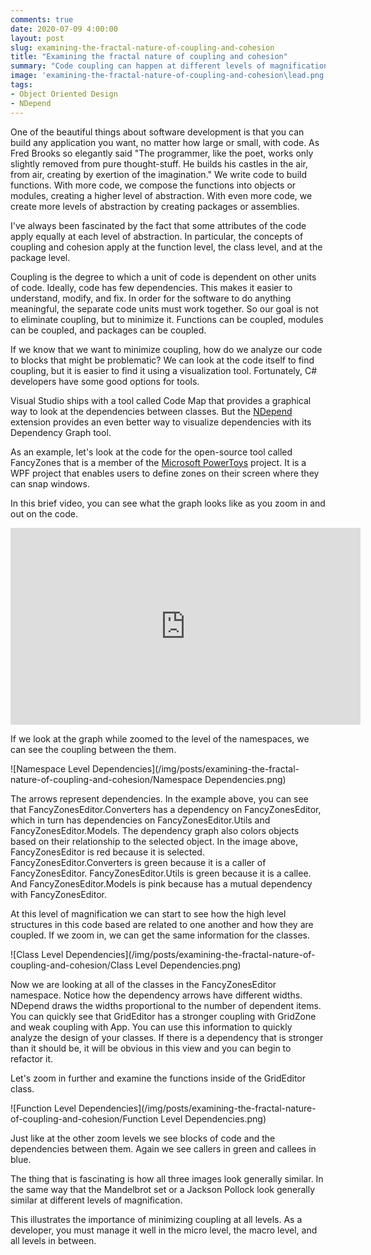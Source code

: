 ```yaml
---
comments: true
date: 2020-07-09 4:00:00
layout: post
slug: examining-the-fractal-nature-of-coupling-and-cohesion
title: "Examining the fractal nature of coupling and cohesion"
summary: "Code coupling can happen at different levels of magnification. Visualization tools can help you detect it."
image: 'examining-the-fractal-nature-of-coupling-and-cohesion\lead.png' 
tags:
- Object Oriented Design
- NDepend
---
```


One of the beautiful things about software development is that you can build any application you want, no matter how large or small, with code. As Fred Brooks so elegantly said
"The programmer, like the poet, works only slightly removed from pure thought-stuff. He builds his castles in the air, from air, creating by exertion of the imagination."
We write code to build functions. With more code, we compose the functions into objects or modules, creating a higher level of abstraction. With even more code, we create more levels of abstraction by creating packages or assemblies. 

I've always been fascinated by the fact that some attributes of the code apply equally at each level of abstraction. In particular, the concepts of coupling and cohesion apply at the function level, the class level, and at the package level.

Coupling is the degree to which a unit of code is dependent on other units of code. Ideally, code has few dependencies. This makes it easier to understand, modify, and fix. In order for the software to do anything meaningful, the separate code units must work together. So our goal is not to eliminate coupling, but to minimize it. Functions can be coupled, modules can be coupled, and packages can be coupled.

If we know that we want to minimize coupling, how do we analyze our code to blocks that might be problematic? We can look at the code itself to find coupling, but it is easier to find it using a visualization tool. Fortunately, C# developers have some good options for tools.

Visual Studio ships with a tool called Code Map that provides a graphical way to look at the dependencies between classes. But the [NDepend](https://www.ndepend.com/) extension provides an even better way to visualize dependencies with its Dependency Graph tool.

As an example, let's look at the code for the open-source tool called FancyZones that is a member of the [Microsoft PowerToys](https://github.com/microsoft/PowerToys) project. It is a WPF project that enables users to define zones on their screen where they can snap windows. 

In this brief video, you can see what the graph looks like as you zoom in and out on the code.

<iframe width="560" height="315" src="https://www.youtube.com/embed/SzaChMmFTuo" frameborder="0" allow="accelerometer; autoplay; encrypted-media; gyroscope; picture-in-picture" allowfullscreen></iframe>

If we look at the graph while zoomed to the level of the namespaces, we can see the coupling between the them.

![Namespace Level Dependencies](/img/posts/examining-the-fractal-nature-of-coupling-and-cohesion/Namespace Dependencies.png)

The arrows represent dependencies. In the example above, you can see that FancyZonesEditor.Converters has a dependency on FancyZonesEditor, which in turn has dependencies on FancyZonesEditor.Utils and FancyZonesEditor.Models. The dependency graph also colors objects based on their relationship to the selected object. In the image above, FancyZonesEditor is red because it is selected. FancyZonesEditor.Converters is green because it is a caller of FancyZonesEditor. FancyZonesEditor.Utils is green because it is a callee. And FancyZonesEditor.Models is pink because has a mutual dependency with FancyZonesEditor.

At this level of magnification we can start to see how the high level structures in this code based are related to one another and how they are coupled. If we zoom in, we can get the same information for the classes.

![Class Level Dependencies](/img/posts/examining-the-fractal-nature-of-coupling-and-cohesion/Class Level Dependencies.png)

Now we are looking at all of the classes in the FancyZonesEditor namespace. Notice how the dependency arrows have different widths. NDepend draws the widths proportional to the number of dependent items. You can quickly see that GridEditor has a stronger coupling with GridZone and weak coupling with App. You can use this information to quickly analyze the design of your classes. If there is a dependency that is stronger than it should be, it will be obvious in this view and you can begin to refactor it.

Let's zoom in further and examine the functions inside of the GridEditor class.

![Function Level Dependencies](/img/posts/examining-the-fractal-nature-of-coupling-and-cohesion/Function Level Dependencies.png)

Just like at the other zoom levels we see blocks of code and the dependencies between them. Again we see callers in green and callees in blue. 

The thing that is fascinating is how all three images look generally similar. In the same way that the Mandelbrot set or a Jackson Pollock look generally similar at different levels of magnification. 

This illustrates the importance of minimizing coupling at all levels. As a developer, you must manage it well in the micro level, the macro level, and all levels in between.







